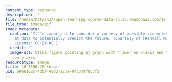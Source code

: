 ```yaml
---
content_type: resource
description: ''
file: /media/https%3A/open-learning-course-data-rc.s3.amazonaws.com/18-s190-introduction-to-computational-thinking-with-julia-with-applications-to-modeling-the-covid-19-pandemic-spring-2020/b966162c4dbf48d2223e9f3379f85cf3_18-S190s20-th.gif
file_type: image/gif
image_metadata:
  caption: 'It''s important to consider a variety of possible scenarios when looking
    at data to potentially predict the future. (Courtesy of [Randall Munroe](https://imgs.xkcd.com/comics/scenario_4.png).
    License: CC-BY-NC.)'
  credit: ''
  image-alt: Stick figure pointing at graph with "Time" on x-axis and "Bad Stuff"
    on y-axis
resourcetype: Image
title: 18-S190s20-th.gif
uid: b966162c-4dbf-48d2-223e-9f3379f85cf3
---
```

